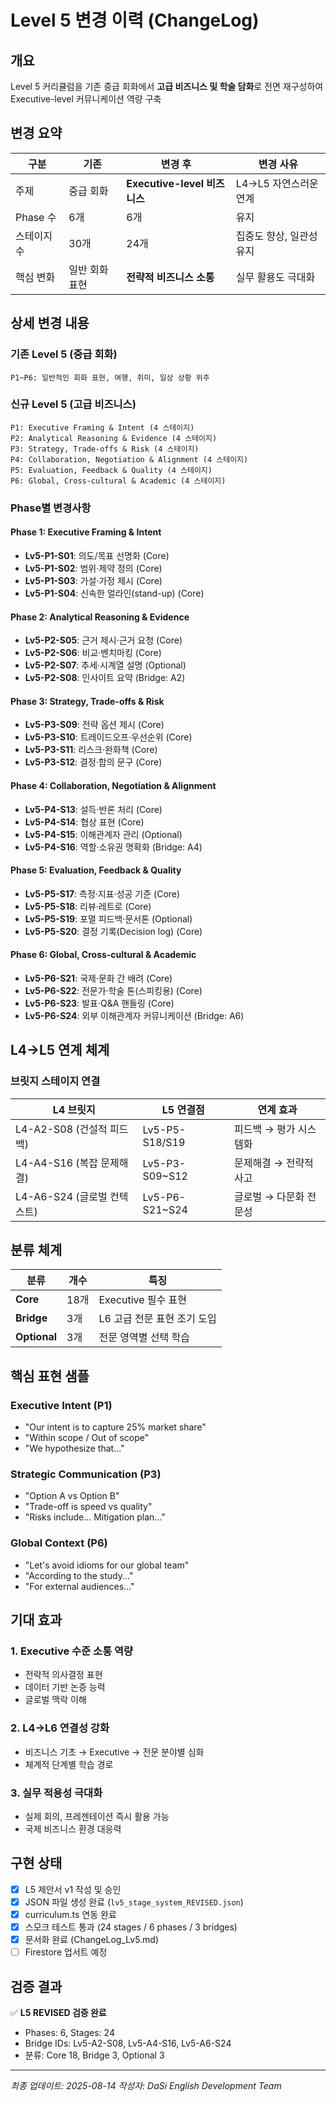 # Level 5 변경 이력 (ChangeLog)

## 개요
Level 5 커리큘럼을 기존 중급 회화에서 **고급 비즈니스 및 학술 담화**로 전면 재구성하여 Executive-level 커뮤니케이션 역량 구축

## 변경 요약
| 구분 | 기존 | 변경 후 | 변경 사유 |
|------|------|---------| ---------|
| 주제 | 중급 회화 | **Executive-level 비즈니스** | L4→L5 자연스러운 연계 |
| Phase 수 | 6개 | 6개 | 유지 |
| 스테이지 수 | 30개 | 24개 | 집중도 향상, 일관성 유지 |
| 핵심 변화 | 일반 회화 표현 | **전략적 비즈니스 소통** | 실무 활용도 극대화 |

## 상세 변경 내용

### 기존 Level 5 (중급 회화)
```
P1~P6: 일반적인 회화 표현, 여행, 취미, 일상 상황 위주
```

### 신규 Level 5 (고급 비즈니스)
```
P1: Executive Framing & Intent (4 스테이지)
P2: Analytical Reasoning & Evidence (4 스테이지) 
P3: Strategy, Trade-offs & Risk (4 스테이지)
P4: Collaboration, Negotiation & Alignment (4 스테이지)
P5: Evaluation, Feedback & Quality (4 스테이지)
P6: Global, Cross-cultural & Academic (4 스테이지)
```

### Phase별 변경사항

#### Phase 1: Executive Framing & Intent
- **Lv5-P1-S01**: 의도/목표 선명화 (Core)
- **Lv5-P1-S02**: 범위·제약 정의 (Core)
- **Lv5-P1-S03**: 가설·가정 제시 (Core)
- **Lv5-P1-S04**: 신속한 얼라인(stand-up) (Core)

#### Phase 2: Analytical Reasoning & Evidence
- **Lv5-P2-S05**: 근거 제시·근거 요청 (Core)
- **Lv5-P2-S06**: 비교·벤치마킹 (Core)
- **Lv5-P2-S07**: 추세·시계열 설명 (Optional)
- **Lv5-P2-S08**: 인사이트 요약 (Bridge: A2)

#### Phase 3: Strategy, Trade-offs & Risk
- **Lv5-P3-S09**: 전략 옵션 제시 (Core)
- **Lv5-P3-S10**: 트레이드오프·우선순위 (Core)
- **Lv5-P3-S11**: 리스크·완화책 (Core)
- **Lv5-P3-S12**: 결정·합의 문구 (Core)

#### Phase 4: Collaboration, Negotiation & Alignment
- **Lv5-P4-S13**: 설득·반론 처리 (Core)
- **Lv5-P4-S14**: 협상 표현 (Core)
- **Lv5-P4-S15**: 이해관계자 관리 (Optional)
- **Lv5-P4-S16**: 역할·소유권 명확화 (Bridge: A4)

#### Phase 5: Evaluation, Feedback & Quality
- **Lv5-P5-S17**: 측정·지표·성공 기준 (Core)
- **Lv5-P5-S18**: 리뷰·레트로 (Core)
- **Lv5-P5-S19**: 포멀 피드백·문서톤 (Optional)
- **Lv5-P5-S20**: 결정 기록(Decision log) (Core)

#### Phase 6: Global, Cross-cultural & Academic
- **Lv5-P6-S21**: 국제·문화 간 배려 (Core)
- **Lv5-P6-S22**: 전문가·학술 톤(스피킹용) (Core)
- **Lv5-P6-S23**: 발표·Q&A 핸들링 (Core)
- **Lv5-P6-S24**: 외부 이해관계자 커뮤니케이션 (Bridge: A6)

## L4→L5 연계 체계

### 브릿지 스테이지 연결
| L4 브릿지 | L5 연결점 | 연계 효과 |
|----------|----------|-----------|
| L4-A2-S08 (건설적 피드백) | Lv5-P5-S18/S19 | 피드백 → 평가 시스템화 |
| L4-A4-S16 (복잡 문제해결) | Lv5-P3-S09~S12 | 문제해결 → 전략적 사고 |
| L4-A6-S24 (글로벌 컨텍스트) | Lv5-P6-S21~S24 | 글로벌 → 다문화 전문성 |

## 분류 체계
| 분류 | 개수 | 특징 |
|------|------|------|
| **Core** | 18개 | Executive 필수 표현 |
| **Bridge** | 3개 | L6 고급 전문 표현 조기 도입 |
| **Optional** | 3개 | 전문 영역별 선택 학습 |

## 핵심 표현 샘플

### Executive Intent (P1)
- "Our intent is to capture 25% market share"
- "Within scope / Out of scope"
- "We hypothesize that..."

### Strategic Communication (P3)
- "Option A vs Option B"
- "Trade-off is speed vs quality"
- "Risks include... Mitigation plan..."

### Global Context (P6)  
- "Let's avoid idioms for our global team"
- "According to the study..."
- "For external audiences..."

## 기대 효과

### 1. Executive 수준 소통 역량
- 전략적 의사결정 표현
- 데이터 기반 논증 능력
- 글로벌 맥락 이해

### 2. L4→L6 연결성 강화
- 비즈니스 기초 → Executive → 전문 분야별 심화
- 체계적 단계별 학습 경로

### 3. 실무 적용성 극대화
- 실제 회의, 프레젠테이션 즉시 활용 가능
- 국제 비즈니스 환경 대응력

## 구현 상태
- [x] L5 제안서 v1 작성 및 승인
- [x] JSON 파일 생성 완료 (`lv5_stage_system_REVISED.json`)
- [x] curriculum.ts 연동 완료
- [x] 스모크 테스트 통과 (24 stages / 6 phases / 3 bridges)
- [x] 문서화 완료 (ChangeLog_Lv5.md)
- [ ] Firestore 업서트 예정

## 검증 결과
✅ **L5 REVISED 검증 완료**
- Phases: 6, Stages: 24
- Bridge IDs: Lv5-A2-S08, Lv5-A4-S16, Lv5-A6-S24
- 분류: Core 18, Bridge 3, Optional 3

---
*최종 업데이트: 2025-08-14*
*작성자: DaSi English Development Team*
